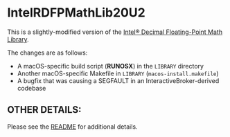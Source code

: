 # IntelRDFPMathLib20U2

This is a slightly-modified version of the [Intel® Decimal Floating-Point Math Library](https://www.intel.com/content/www/us/en/developer/articles/tool/intel-decimal-floating-point-math-library.html#download).

The changes are as follows:

- A macOS-specific build script (**RUNOSX**) in the `LIBRARY` directory
- Another macOS-specific Makefile in `LIBRARY` (`macos-install.makefile`)
- A bugfix that was causing a SEGFAULT in an InteractiveBroker-derived codebase

## OTHER DETAILS:

Please see the [README](https://github.com/samkrishna/IntelRDFPMathLib20U2/blob/main/README) for additional details.
